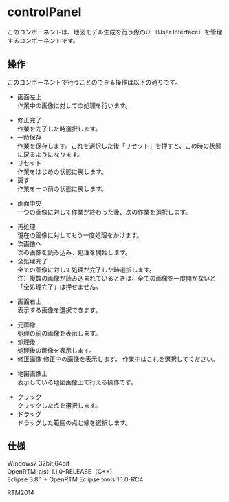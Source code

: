 controlPanel
============
このコンポーネントは、地図モデル生成を行う際のUI（User Interface）を管理するコンポーネントです。  


操作
--------

このコンポーネントで行うことのできる操作は以下の通りです。  
* 画面左上  
作業中の画像に対しての処理を行います。
 - 修正完了  
作業を完了した時選択します。
 - 一時保存  
作業を保存します。これを選択した後「リセット」を押すと、この時の状態に戻るようになります。
 - リセット  
作業をはじめの状態に戻します。
 - 戻す  
作業を一つ前の状態に戻します。    
  
* 画面中央  
一つの画像に対して作業が終わった後、次の作業を選択します。
 - 再処理  
現在の画像に対してもう一度処理をかけます。  
 - 次画像へ  
次の画像を読み込み、処理を開始します。  
 - 全処理完了  
全ての画像に対して処理が完了した時選択します。  
注）複数の画像が読み込まれているときは、全ての画像を一度開かないと「全処理完了」は押せません。

* 画面右上  
表示する画像を選択できます。  
 - 元画像  
処理の前の画像を表示します。
 - 処理後  
処理後の画像を表示します。
 - 修正画像 
修正中の画像を表示します。 
作業中はこれを選択してください。  

* 地図画像上  
表示している地図画像上で行える操作です。  
 - クリック  
クリックした点を選択します。  
 - ドラッグ  
ドラッグした範囲の点と線を選択します。


仕様
--------
Windows7 32bit,64bit  
OpenRTM-aist-1.1.0-RELEASE（C++)  
Eclipse 3.8.1 + OpenRTM Eclipse tools 1.1.0-RC4

RTM2014
